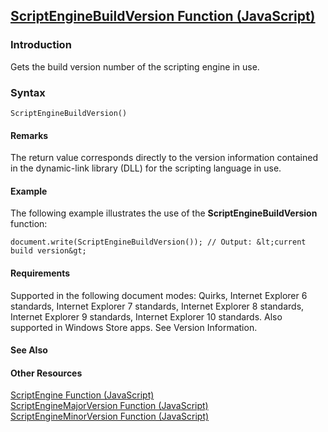 ## [ScriptEngineBuildVersion Function (JavaScript)](ScriptEngineBuildVersion-Function.html)

### Introduction 

 Gets the build version number of the scripting engine in use.

### Syntax 

```
ScriptEngineBuildVersion()
```

#### Remarks 

<div id="languageReferenceRemarksSection" class="section" name="collapseableSection" style="">
  <p xmlns:util="util">
    The return value corresponds directly to the version information contained in the dynamic-link library (DLL) for the scripting language in use.
  </p>
</div>

#### Example 

<p xmlns:util="util">
  The following example illustrates the use of the <b>ScriptEngineBuildVersion</b> function:
</p>

```
document.write(ScriptEngineBuildVersion()); // Output: &lt;current build version&gt;
```

#### Requirements 

<div id="requirementsTitleSection" class="section" name="collapseableSection" style="">
  <p xmlns:util="util"></p>
  <p>
    Supported in the following document modes: Quirks, Internet Explorer 6 standards, Internet Explorer 7 standards, Internet Explorer 8 standards, Internet Explorer 9 standards, Internet Explorer 10
    standards. Also supported in Windows Store apps. See Version Information.
  </p>
</div>

#### See Also 

<div id="seeAlsoSection" class="section" name="collapseableSection" style="">
  <h4 class="subHeading">
    Other Resources
  </h4>
  <div class="seeAlsoStyle">
    <span sdata="link" xmlns:util="util"><a href="65674b2b-d2c2-4493-99b3-f0d20fda8249.htm">ScriptEngine Function (JavaScript)</a></span>
  </div>
  <div class="seeAlsoStyle">
    <span sdata="link" xmlns:util="util"><a href="3e251bce-1e14-4cb5-b79f-53845d1920fd.htm">ScriptEngineMajorVersion Function (JavaScript)</a></span>
  </div>
  <div class="seeAlsoStyle">
    <span sdata="link" xmlns:util="util"><a href="caa506a5-e61d-4b2a-8b83-83d56a2f26cd.htm">ScriptEngineMinorVersion Function (JavaScript)</a></span>
  </div>
</div>

